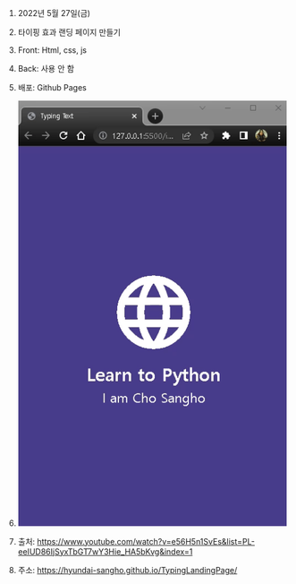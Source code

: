 1. 2022년 5월 27일(금)

2. 타이핑 효과 랜딩 페이지 만들기

3. Front: Html, css, js

4. Back: 사용 안 함

5. 배포: Github Pages

6. ![default](screenshot.gif)

7. 출처: https://www.youtube.com/watch?v=e56H5n1SvEs&list=PL-eeIUD86IjSyxTbGT7wY3Hie_HA5bKvg&index=1

8. 주소: https://hyundai-sangho.github.io/TypingLandingPage/
